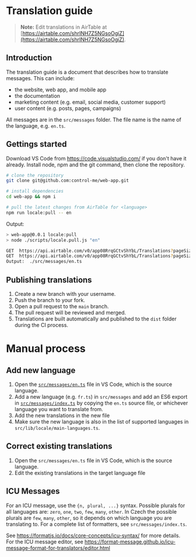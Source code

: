 # Translation guide

> **Note:** Edit translations in AirTable at
[https://airtable.com/shrINH7Z5NGsoOgiZ](https://airtable.com/shrINH7Z5NGsoOgiZ).

## Introduction
The translation guide is a document that describes how to translate messages.
This can include:
- the website, web app, and mobile app
- the documentation
- marketing content (e.g. email, social media, customer support)
- user content (e.g. posts, pages, campaigns)

All messages are in the `src/messages` folder. The file name is the name of the language, e.g. `en.ts`.

## Gettings started
Download VS Code from https://code.visualstudio.com/ if you don't have it already.
Install node, npm and the git command, then clone the repository.
```bash
# clone the repository
git clone git@github.com:control-me/web-app.git

# install dependencies
cd web-app && npm i

# pull the latest changes from AirTable for <language>
npm run locale:pull -- en
```
Output:
```bash
> web-app@0.0.1 locale:pull
> node ./scripts/locale.pull.js "en"

GET  https://api.airtable.com/v0/app08RrqGCtvShYbL/Translations?pageSize=100&view=English
GET  https://api.airtable.com/v0/app08RrqGCtvShYbL/Translations?pageSize=100&view=English&offset=itrEE83YV20Vd2ifv/reczBmShlsL1bqiRH
Output:  ./src/messages/en.ts
```

## Publishing translations
1. Create a new branch with your username.
2. Push the branch to your fork.
3. Open a pull request to the `main` branch.
4. The pull request will be reviewed and merged.
5. Translations are built automatically and published to the `dist` folder during the CI process.

# Manual process
## Add new language
1. Open the [`src/messages/en.ts`](../src/messages/en.ts) file in VS Code, which is the source language.
2. Add a new language (e.g. `fr.ts`) in `src/messages` and add an ES6 export in [`src/messages/index.ts`](./src/messages/index.ts) by copying the `en.ts` source file, or whichever language you want to translate from.
3. Add the new translations in the new file
4. Make sure the new language is also in the list of supported languages in `src/lib/locale/main-languages.ts`.

## Correct existing translations
1. Open the `src/messages/en.ts` file in VS Code, which is the source language.
2. Edit the existing translations in the target language file

## ICU Messages
For an ICU message, use the `{n, plural, ...}` syntax. Possible plurals for all languages are: `zero`, `one`, `two`, `few`, `many`, `other`.
In Czech the possible plurals are `few`, `many`, `other`, so it depends on which language you are translating to.
For a complete list of formatters, see `src/messages/index.ts`.

See https://formatjs.io/docs/core-concepts/icu-syntax/ for more details.  
For the ICU message editor, see https://format-message.github.io/icu-message-format-for-translators/editor.html
